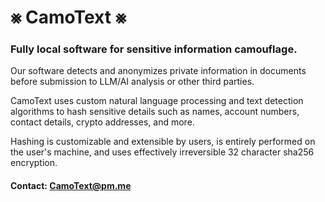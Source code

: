 # ⨳ CamoText ⨳

### Fully local software for sensitive information camouflage. 



Our software detects and anonymizes private information in documents before submission to LLM/AI analysis or other third parties. 

CamoText uses custom natural language processing and text detection algorithms to hash sensitive details such as names, account numbers, contact details, crypto addresses, and more. 

Hashing is customizable and extensible by users, is entirely performed on the user's machine, and uses effectively irreversible 32 character sha256 encryption.


#### Contact: [CamoText@pm.me](mailto:camotext@pm.me)
